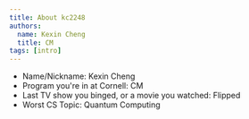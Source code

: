 ```yaml
---
title: About kc2248
authors:
  name: Kexin Cheng
  title: CM
tags: [intro]
---
```


- Name/Nickname: Kexin Cheng
- Program you're in at Cornell: CM
- Last TV show you binged, or a movie you watched: Flipped
- Worst CS Topic: Quantum Computing
